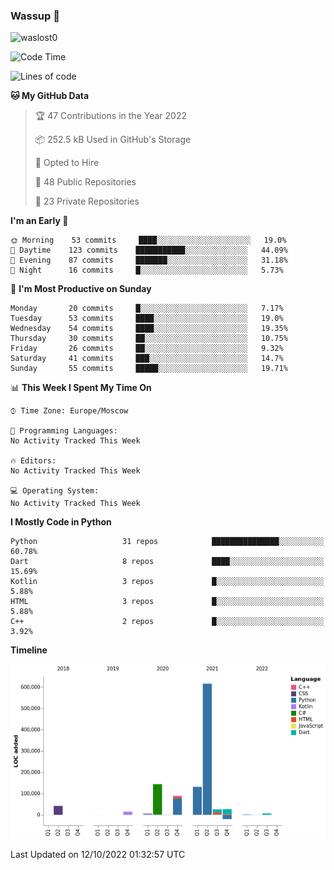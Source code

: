 ### Wassup 👋

<p align="left"> <img src="https://komarev.com/ghpvc/?username=waslost0" alt="waslost0" /></p>

<!--START_SECTION:waka-->
![Code Time](http://img.shields.io/badge/Code%20Time-1%2C619%20hrs%2048%20mins-blue)

![Lines of code](https://img.shields.io/badge/From%20Hello%20World%20I%27ve%20Written-1%20Million%20lines%20of%20code-blue)

**🐱 My GitHub Data** 

> 🏆 47 Contributions in the Year 2022
 > 
> 📦 252.5 kB Used in GitHub's Storage 
 > 
> 💼 Opted to Hire
 > 
> 📜 48 Public Repositories 
 > 
> 🔑 23 Private Repositories  
 > 
**I'm an Early 🐤** 

```text
🌞 Morning    53 commits     ████░░░░░░░░░░░░░░░░░░░░░   19.0% 
🌆 Daytime    123 commits    ███████████░░░░░░░░░░░░░░   44.09% 
🌃 Evening    87 commits     ███████░░░░░░░░░░░░░░░░░░   31.18% 
🌙 Night      16 commits     █░░░░░░░░░░░░░░░░░░░░░░░░   5.73%

```
📅 **I'm Most Productive on Sunday** 

```text
Monday       20 commits     █░░░░░░░░░░░░░░░░░░░░░░░░   7.17% 
Tuesday      53 commits     ████░░░░░░░░░░░░░░░░░░░░░   19.0% 
Wednesday    54 commits     ████░░░░░░░░░░░░░░░░░░░░░   19.35% 
Thursday     30 commits     ██░░░░░░░░░░░░░░░░░░░░░░░   10.75% 
Friday       26 commits     ██░░░░░░░░░░░░░░░░░░░░░░░   9.32% 
Saturday     41 commits     ███░░░░░░░░░░░░░░░░░░░░░░   14.7% 
Sunday       55 commits     █████░░░░░░░░░░░░░░░░░░░░   19.71%

```


📊 **This Week I Spent My Time On** 

```text
⌚︎ Time Zone: Europe/Moscow

💬 Programming Languages: 
No Activity Tracked This Week

🔥 Editors: 
No Activity Tracked This Week

💻 Operating System: 
No Activity Tracked This Week

```

**I Mostly Code in Python** 

```text
Python                   31 repos            ███████████████░░░░░░░░░░   60.78% 
Dart                     8 repos             ████░░░░░░░░░░░░░░░░░░░░░   15.69% 
Kotlin                   3 repos             █░░░░░░░░░░░░░░░░░░░░░░░░   5.88% 
HTML                     3 repos             █░░░░░░░░░░░░░░░░░░░░░░░░   5.88% 
C++                      2 repos             █░░░░░░░░░░░░░░░░░░░░░░░░   3.92%

```


**Timeline**

![Chart not found](https://raw.githubusercontent.com/waslost0/waslost0/master/charts/bar_graph.png) 


 Last Updated on 12/10/2022 01:32:57 UTC
<!--END_SECTION:waka-->

